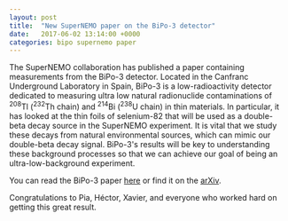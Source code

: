 ```yaml
---
layout: post
title:  "New SuperNEMO paper on the BiPo-3 detector"
date:   2017-06-02 13:14:00 +0000
categories: bipo supernemo paper
---
```

The SuperNEMO collaboration has published a paper containing measurements from the BiPo-3 detector. Located in the Canfranc Underground Laboratory in Spain, BiPo-3 is a low-radioactivity detector dedicated to measuring ultra low natural radionuclide contaminations of $^{208}$Tl ($^{232}$Th chain) and $^{214}$Bi ($^{238}$U chain) in thin materials. In particular, it has looked at the thin foils of selenium-82 that will be used as a double-beta decay source in the SuperNEMO experiment. It is vital that we study these decays from natural environmental sources, which can mimic our double-beta decay signal. BiPo-3's results will be key to understanding these background processes so that we can achieve our goal of being an ultra-low-background experiment.

You can read the BiPo-3 paper [here](http://dx.doi.org/10.1088/1748-0221/12/06/P06002) or find it on the [arXiv](https://128.84.21.199/abs/1702.07176).

Congratulations to Pia, Héctor, Xavier, and everyone who worked hard on getting this great result.
